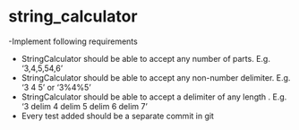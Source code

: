 # string_calculator

-Implement following requirements
- StringCalculator should be able to accept any number of parts. E.g. ‘3,4,5,54,6’
- StringCalculator should be able to accept any non-number delimiter. E.g. ‘3 4 5’ or ‘3%4%5’
- StringCalculator should be able to accept a delimiter of any length . E.g. ‘3 delim 4 delim 5 delim 6 delim 7’
- Every test added should be a separate commit in git
